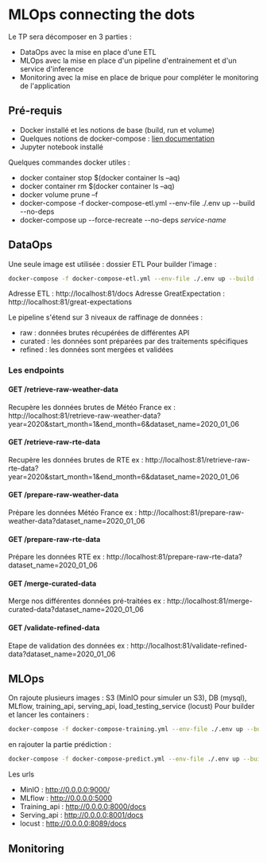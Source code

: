# MLOps connecting the dots

Le TP sera décomposer en 3 parties :
- DataOps avec la mise en place d'une ETL
- MLOps avec la mise en place d'un pipeline d'entrainement et d'un service d'inference
- Monitoring avec la mise en place de brique pour compléter le monitoring de l'application

## Pré-requis
- Docker installé et les notions de base (build, run et volume)
- Quelques notions de docker-compose : [lien documentation](https://docs.docker.com/compose/gettingstarted/)
- Jupyter notebook installé

Quelques commandes docker utiles :
- docker container stop $(docker container ls –aq)
- docker container rm $(docker container ls –aq)
- docker volume prune –f
- docker-compose -f docker-compose-etl.yml --env-file ./.env up --build --no-deps
- docker-compose up --force-recreate --no-deps _service-name_

## DataOps

Une seule image est utilisée : dossier ETL
Pour builder l'image :
```bash
docker-compose -f docker-compose-etl.yml --env-file ./.env up --build --no-deps
```

Adresse ETL : http://localhost:81/docs
Adresse GreatExpectation : http://localhost:81/great-expectations

Le pipeline s'étend sur 3 niveaux de raffinage de données :
- raw : données brutes récupérées de différentes API
- curated : les données sont préparées par des traitements spécifiques
- refined : les données sont mergées et validées

### Les endpoints
#### GET /retrieve-raw-weather-data
Recupère les données brutes de Météo France
ex : http://localhost:81/retrieve-raw-weather-data?year=2020&start_month=1&end_month=6&dataset_name=2020_01_06

#### GET /retrieve-raw-rte-data
Recupère les données brutes de RTE
ex : http://localhost:81/retrieve-raw-rte-data?year=2020&start_month=1&end_month=6&dataset_name=2020_01_06

#### GET /prepare-raw-weather-data
Prépare les données Météo France
ex : http://localhost:81/prepare-raw-weather-data?dataset_name=2020_01_06

#### GET /prepare-raw-rte-data
Prépare les données RTE
ex : http://localhost:81/prepare-raw-rte-data?dataset_name=2020_01_06

#### GET /merge-curated-data
Merge nos différentes données pré-traitées
ex : http://localhost:81/merge-curated-data?dataset_name=2020_01_06

#### GET /validate-refined-data
Etape de validation des données
ex : http://localhost:81/validate-refined-data?dataset_name=2020_01_06


## MLOps

On rajoute plusieurs images : S3 (MinIO pour simuler un S3), DB (mysql), MLflow, training_api, serving_api, load_testing_service (locust)
Pour builder et lancer les containers :
```bash
docker-compose -f docker-compose-training.yml --env-file ./.env up --build --no-deps
```
en rajouter la partie prédiction :
```bash
docker-compose -f docker-compose-predict.yml --env-file ./.env up --build --no-deps
```

Les urls
- MinIO : http://0.0.0.0:9000/
- MLflow : http://0.0.0.0:5000
- Training_api : http://0.0.0.0:8000/docs
- Serving_api : http://0.0.0.0:8001/docs
- locust : http://0.0.0.0:8089/docs

## Monitoring
